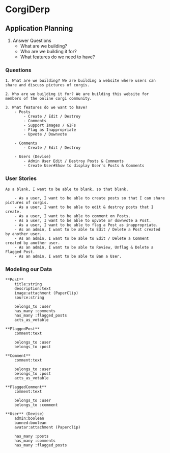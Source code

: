 # CorgiDerp

## Application Planning

1. Answer Questions
	- What are we building?
	- Who are we building it for?
	- What features do we need to have?

### Questions

	1. What are we building? We are building a website where users can share and discuss pictures of corgis.

	2. Who are we building it for? We are building this website for members of the online corgi community.

	3. What features do we want to have?
		- Posts
			- Create / Edit / Destroy
			- Comments
			- Support Images / GIFs
			- Flag as Inappropriate
			- Upvote / Downvote

		- Comments
			- Create / Edit / Destroy

		- Users (Devise)
			- Admin User Edit / Destroy Posts & Comments
			- Create User#Show to display User's Posts & Comments

### User Stories

	As a blank, I want to be able to blank, so that blank.

		- As a user, I want to be able to create posts so that I can share pictures of corgis.
		- As a user, I want to be able to edit & destroy posts that I create.
		- As a user, I want to be able to comment on Posts.
		- As a user, I want to be able to upvote or downvote a Post.
		- As a user, I want to be able to flag a Post as inappropriate.
		- As an admin, I want to be able to Edit / Delete a Post created by another user.
		- As an admin, I want to be able to Edit / Delete a Comment created by another user.
		- As an admin, I want to be able to Review, Unflag & Delete a Flagged Post.
		- As an admin, I want to be able to Ban a User.

### Modeling our Data

	**Post**
		title:string
		description:text
		image:attachment (PaperClip)
		source:string

		belongs_to :user
		has_many :comments
		has_many :flagged_posts
		acts_as_votable

	**FlaggedPost**
		comment:text

		belongs_to :user
		belongs_to :post

	**Comment**
		comment:text

		belongs_to :user
		belongs_to :post
		acts_as_votable

	**FlaggedComment**
		comment:text

		belongs_to :user
		belongs_to :comment

	**User** (Devise)
		admin:boolean
		banned:boolean
		avatar:attachment (Paperclip)

		has_many :posts
		has_many :comments
		has_many :flagged_posts
